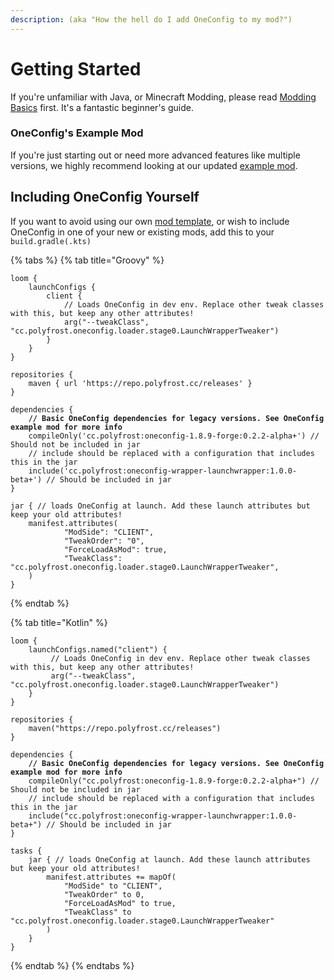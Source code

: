 ```yaml
---
description: (aka "How the hell do I add OneConfig to my mod?")
---
```


# Getting Started

If you're unfamiliar with Java, or Minecraft Modding, please read [Modding Basics](including-oneconfig.md) first. It's a fantastic beginner's guide.

### OneConfig's Example Mod

If you're just starting out or need more advanced features like multiple versions, we highly recommend looking at our updated [example mod](https://github.com/Polyfrost/OneConfigExampleMod/).

## Including OneConfig Yourself

If you want to avoid using our own [mod template](https://github.com/Polyfrost/OneConfigExampleMod/), or wish to include OneConfig in one of your new or existing mods, add this to your `build.gradle(.kts)`

{% tabs %}
{% tab title="Groovy" %}
<pre class="language-groovy"><code class="lang-groovy">loom {
    launchConfigs {
        client {
            // Loads OneConfig in dev env. Replace other tweak classes with this, but keep any other attributes!
            arg("--tweakClass", "cc.polyfrost.oneconfig.loader.stage0.LaunchWrapperTweaker")
        }
    }
}

repositories {
    maven { url 'https://repo.polyfrost.cc/releases' }
}

dependencies {
<strong>    // Basic OneConfig dependencies for legacy versions. See OneConfig example mod for more info
</strong>    compileOnly('cc.polyfrost:oneconfig-1.8.9-forge:0.2.2-alpha+') // Should not be included in jar
    // include should be replaced with a configuration that includes this in the jar
    include('cc.polyfrost:oneconfig-wrapper-launchwrapper:1.0.0-beta+') // Should be included in jar
}

jar { // loads OneConfig at launch. Add these launch attributes but keep your old attributes!
    manifest.attributes(
            "ModSide": "CLIENT",
            "TweakOrder": "0",
            "ForceLoadAsMod": true,
            "TweakClass": "cc.polyfrost.oneconfig.loader.stage0.LaunchWrapperTweaker",
    )
}
</code></pre>
{% endtab %}

{% tab title="Kotlin" %}
<pre class="language-kotlin"><code class="lang-kotlin">loom {
    launchConfigs.named("client") {
         // Loads OneConfig in dev env. Replace other tweak classes with this, but keep any other attributes!
         arg("--tweakClass", "cc.polyfrost.oneconfig.loader.stage0.LaunchWrapperTweaker")
    }
}

repositories {
    maven("https://repo.polyfrost.cc/releases")
}

dependencies {
<strong>    // Basic OneConfig dependencies for legacy versions. See OneConfig example mod for more info
</strong>    compileOnly("cc.polyfrost:oneconfig-1.8.9-forge:0.2.2-alpha+") // Should not be included in jar
    // include should be replaced with a configuration that includes this in the jar
    include("cc.polyfrost:oneconfig-wrapper-launchwrapper:1.0.0-beta+") // Should be included in jar
}

tasks {
    jar { // loads OneConfig at launch. Add these launch attributes but keep your old attributes!
        manifest.attributes += mapOf(
            "ModSide" to "CLIENT",
            "TweakOrder" to 0,
            "ForceLoadAsMod" to true,
            "TweakClass" to "cc.polyfrost.oneconfig.loader.stage0.LaunchWrapperTweaker"
        )
    }
}
</code></pre>
{% endtab %}
{% endtabs %}
